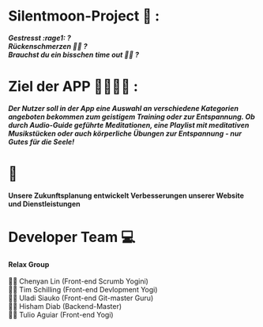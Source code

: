 # Silentmoon-Project :lotus_position: :
***Gestresst :rage1: ?<br/> 
Rückenschmerzen :bowing_man: ?<br/>
Brauchst du ein bisschen time out :lotus_position_man: ?***

# Ziel der APP  :family_man_man_girl_boy: :
***Der Nutzer soll in der App eine Auswahl an verschiedene Kategorien angeboten bekommen zum geistigem Training oder zur Entspannung.
Ob durch Audio-Guide geführte Meditationen, eine Playlist mit meditativen Musikstücken oder auch körperliche Übungen zur Entspannung - nur Gutes für die Seele!***

# :rocket:
**Unsere Zukunftsplanung entwickelt Verbesserungen unserer Website und Dienstleistungen** <br/>

# Developer Team :computer:<br/>

**Relax Group** <br/><br/>
:superhero_woman:   Chenyan Lin (Front-end Scrumb Yogini)<br/>
:supervillain_man:  Tim Schilling (Front-end Devlopment Yogi)<br/>
:supervillain_man:  Uladi Siauko (Front-end Git-master Guru)<br/>
:supervillain_man:  Hisham Diab (Backend-Master)<br/>
:supervillain_man:  Tulio Aguiar (Front-end Yogi)<br/>
